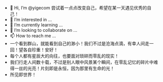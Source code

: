 - 👋 Hi, I’m @yigecom 尝试着一点点改变自己，希望在某一天遇见优秀的自己！
- 👀 I’m interested in ...
- 🌱 I’m currently learning ...
- 💞️ I’m looking to collaborate on ...
- 📫 How to reach me ...
- 一个看到群山，就能看到自己的渺小！我们不过是沧海点滴，有幸人间走一回！望各自珍重！安好！
- 每个人都有星辰大的向往，也要面对琐碎而零乱的现实！
- 我们行走人间数十载，不过是别人眼中风景某个瞬间，在零乱记忆的碎片中难得一丝的光亮！片刻即是永恒，因为那里有生命的光！
- 所见即世界！





<!---
yigecom/yigecom is a ✨ special ✨ repository because its `README.md` (this file) appears on your GitHub profile.
You can click the Preview link to take a look at your changes.
--->

